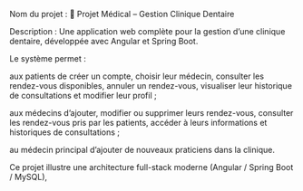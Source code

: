 Nom du projet : 🏥 Projet Médical – Gestion Clinique Dentaire

Description :
Une application web complète pour la gestion d’une clinique dentaire, développée avec Angular et Spring Boot.

Le système permet :

aux patients de créer un compte, choisir leur médecin, consulter les rendez-vous disponibles,
annuler un rendez-vous, visualiser leur historique de consultations et modifier leur profil ;

aux médecins d’ajouter, modifier ou supprimer leurs rendez-vous,
consulter les rendez-vous pris par les patients, accéder à leurs informations et historiques de consultations ;

au médecin principal d’ajouter de nouveaux praticiens dans la clinique.

Ce projet illustre une architecture full-stack moderne (Angular / Spring Boot / MySQL),
